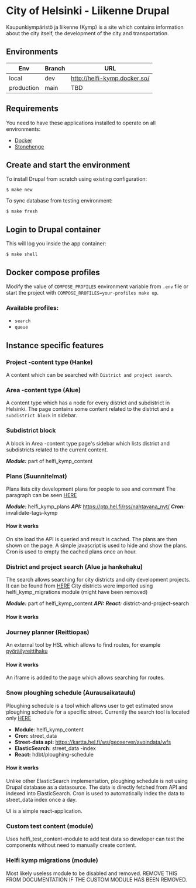 # City of Helsinki - Liikenne Drupal

Kaupunkiympäristö ja liikenne (Kymp) is a site which contains information about the city itself, the development of the city and transportation.

## Environments

Env | Branch | URL
--- |--------| ---
local | dev    | http://helfi-kymp.docker.so/
production | main | TBD

## Requirements

You need to have these applications installed to operate on all environments:

- [Docker](https://github.com/druidfi/guidelines/blob/master/docs/docker.md)
- [Stonehenge](https://github.com/druidfi/stonehenge)

## Create and start the environment

To install Drupal from scratch using existing configuration:

``
$ make new
``

To sync database from testing environment:

``
$ make fresh
``

## Login to Drupal container

This will log you inside the app container:

```
$ make shell
```

## Docker compose profiles

Modify the value of `COMPOSE_PROFILES` environment variable from `.env` file or start the project with `COMPOSE_RROFILES=your-profiles make up`.

### Available profiles:
- `search`
- `queue`

## Instance specific features

### Project -content type (Hanke)

A content which can be searched with `District and project search`.

### Area -content type (Alue)

A content type which has a node for every district and subdistrict in Helsinki. The page contains some content related to the district and
a `subdistrict block` in sidebar.


### Subdistrict block

A block in Area -content type page's sidebar which lists district and subdistricts related to the current content.

***Module:*** part of helfi_kymp_content


### Plans (Suunnitelmat)

Plans lists city development plans for people to see and comment
The paragraph can be seen [HERE](https://www.hel.fi/fi/kaupunkiymparisto-ja-liikenne/kaupunkisuunnittelu-ja-rakentaminen/osallistu-kaupungin-suunnitteluun)

***Module:*** helfi_kymp_plans
***API:*** https://ptp.hel.fi/rss/nahtavana_nyt/
***Cron:*** invalidate-tags-kymp

#### How it works

On site load the API is queried and result is cached. The plans are then shown on the page.
A simple javascript is used to hide and show the plans.
Cron is used to empty the cached plans once an hour.


### District and project search (Alue ja hankehaku)

The search allows searching for city districts and city development projects.
It can be found from [HERE](https://www.hel.fi/fi/kaupunkiymparisto-ja-liikenne/kaupunkisuunnittelu-ja-rakentaminen/suunnitelmat-ja-rakennushankkeet)
City districts were imported using helfi_kymp_migrations module (might have been removed)

***Module:*** part of helfi_kymp_content
***API:***
***React:*** district-and-project-search

#### How it works


### Journey planner (Reittiopas)

An external tool by HSL which allows to find routes, for example [pyöräilyreittihaku](https://www.hel.fi/fi/kaupunkiymparisto-ja-liikenne/pyoraily/pyorareitit)

#### How it works

An iframe is added to the page which allows searching for routes.


### Snow ploughing schedule (Aurausaikataulu)

Ploughing schedule is a tool which allows user to get estimated snow ploughing schedule for a specific street.
Currently the search tool is located only [HERE](https://www.hel.fi/fi/kaupunkiymparisto-ja-liikenne/kunnossapito/katujen-kunnossapito/katujen-talvikunnossapito)

- **Module**: helfi_kymp_content
- **Cron:** street_data
- **Street-data api:** https://kartta.hel.fi/ws/geoserver/avoindata/wfs
- **ElasticSearch:** street_data -index
- **React:** hdbt/ploughing-schedule

#### How it works

Unlike other ElasticSearch implementation, ploughing schedule is not using Drupal database as a datasource.
The data is directly fetched from API and indexed into ElasticSearch. Cron is used to automatically index the data to street_data index once a day.

UI is a simple react-application.


### Custom test content (module)

Uses helfi_test_content-module to add test data so developer can test the components without need to manually create content.


### Helfi kymp migrations (module)

Most likely useless module to be disabled and removed. REMOVE THIS FROM DOCUMENTATION IF THE CUSTOM MODULE HAS BEEN REMOVED.
